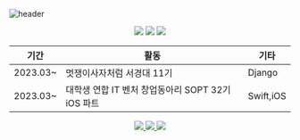 ![header](https://capsule-render.vercel.app/api?type=slice&color=0:EEFF00,100:a82da8&height=300&section=header&text=GodSamble%20&fontSize=40&animation=twinkling&fontColor=d6ace6&rotate=19&&fontAlign=53&&fontAlignY=30&desc=고영민&descAlign=44&descAlignY=10)

<div align="center">
	<img src="https://img.shields.io/badge/Swift-F05138?style=flat&logo=Swift&logoColor=white" />
	<img src="https://img.shields.io/badge/iOS-000000?style=flat&logo=iOS&logoColor=white" />
	<img src="https://img.shields.io/badge/Git-F05032?style=flat&logo=Git&logoColor=white" />
</div>
</div>
<div align="center">
	
|기간|활동|기타|
|------|---|---|
|2023.03~|멋쟁이사자처럼 서경대 11기|Django|
|2023.03~|대학생 연합 IT 벤처 창업동아리 SOPT 32기 iOS 파트|Swift,iOS|

</div>


<div align="center">
<a href="https://www.instagram.com/ko.omin" target="_blank"><img src="https://img.shields.io/badge/Instagram-ff69b4?style=flat-square&logo=Instagram&logoColor=white"/>
<img src="https://img.shields.io/badge/Portfolio-000000?style=flat-square&logo=Notion&logoColor=white"/>
<img src="https://img.shields.io/badge/Gmail-EA4335?style=flat&logo=Gmail&logoColor=white"/>
</div>
<div align="center">

